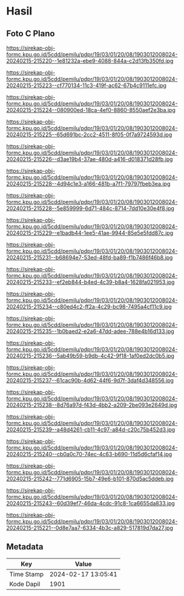 # Hasil

## Foto C Plano

https://sirekap-obj-formc.kpu.go.id/5cdd/pemilu/pdpr/19/03/01/20/08/1903012008024-20240215-215220--1e81232a-ebe9-4088-844a-c2d13fb350fd.jpg

https://sirekap-obj-formc.kpu.go.id/5cdd/pemilu/pdpr/19/03/01/20/08/1903012008024-20240215-215223--cf770134-11c3-419f-ac62-67b4c9111efc.jpg

https://sirekap-obj-formc.kpu.go.id/5cdd/pemilu/pdpr/19/03/01/20/08/1903012008024-20240215-215224--080900ed-18ca-4ef0-8860-8550aef2e3ba.jpg

https://sirekap-obj-formc.kpu.go.id/5cdd/pemilu/pdpr/19/03/01/20/08/1903012008024-20240215-215225--65d691bc-2cc2-4511-8f05-0f7a9724593d.jpg

https://sirekap-obj-formc.kpu.go.id/5cdd/pemilu/pdpr/19/03/01/20/08/1903012008024-20240215-215226--d3ae19b4-37ae-480d-a416-d018371d28fb.jpg

https://sirekap-obj-formc.kpu.go.id/5cdd/pemilu/pdpr/19/03/01/20/08/1903012008024-20240215-215228--4d94c1e3-a166-481b-a7f1-79797fbeb3ea.jpg

https://sirekap-obj-formc.kpu.go.id/5cdd/pemilu/pdpr/19/03/01/20/08/1903012008024-20240215-215228--5e859999-6d71-484c-8714-7dd10e30e4f8.jpg

https://sirekap-obj-formc.kpu.go.id/5cdd/pemilu/pdpr/19/03/01/20/08/1903012008024-20240215-215229--e1badb44-1ee5-41ae-9944-85e5e5fdd87c.jpg

https://sirekap-obj-formc.kpu.go.id/5cdd/pemilu/pdpr/19/03/01/20/08/1903012008024-20240215-215231--b68694e7-53ed-48fd-ba89-f1b7486f46b8.jpg

https://sirekap-obj-formc.kpu.go.id/5cdd/pemilu/pdpr/19/03/01/20/08/1903012008024-20240215-215233--ef2eb844-b4ed-4c39-b8a4-1628fa021953.jpg

https://sirekap-obj-formc.kpu.go.id/5cdd/pemilu/pdpr/19/03/01/20/08/1903012008024-20240215-215234--c80ed4c2-ff2a-4c29-bc98-7495a4cf11c9.jpg

https://sirekap-obj-formc.kpu.go.id/5cdd/pemilu/pdpr/19/03/01/20/08/1903012008024-20240215-215235--1b0baed2-e2a6-47dd-adee-788e4b16d133.jpg

https://sirekap-obj-formc.kpu.go.id/5cdd/pemilu/pdpr/19/03/01/20/08/1903012008024-20240215-215236--5ab49b59-b9db-4c42-9f18-1af0ed2dc0b5.jpg

https://sirekap-obj-formc.kpu.go.id/5cdd/pemilu/pdpr/19/03/01/20/08/1903012008024-20240215-215237--61cac90b-4d62-44f6-9d7f-3daf4d348556.jpg

https://sirekap-obj-formc.kpu.go.id/5cdd/pemilu/pdpr/19/03/01/20/08/1903012008024-20240215-215238--8d76a97d-f43d-4bb2-a209-2be093e2649d.jpg

https://sirekap-obj-formc.kpu.go.id/5cdd/pemilu/pdpr/19/03/01/20/08/1903012008024-20240215-215239--a48d4261-cb11-4c97-a84d-c20c75b452d3.jpg

https://sirekap-obj-formc.kpu.go.id/5cdd/pemilu/pdpr/19/03/01/20/08/1903012008024-20240215-215240--cb0a0c70-74ec-4c63-b690-11d5d6cfaf14.jpg

https://sirekap-obj-formc.kpu.go.id/5cdd/pemilu/pdpr/19/03/01/20/08/1903012008024-20240215-215242--771d6905-15b7-49e6-b101-870d5ac5ddeb.jpg

https://sirekap-obj-formc.kpu.go.id/5cdd/pemilu/pdpr/19/03/01/20/08/1903012008024-20240215-215243--60d39ef7-46da-4cdc-91c8-1ca6655da833.jpg

https://sirekap-obj-formc.kpu.go.id/5cdd/pemilu/pdpr/19/03/01/20/08/1903012008024-20240215-215221--0d8e7aa7-6334-4b3c-a829-517819d7da27.jpg


## Metadata

| Key        | Value               |
| ---------- | ------------------- |
| Time Stamp | 2024-02-17 13:05:41 |
| Kode Dapil | 1901                |



